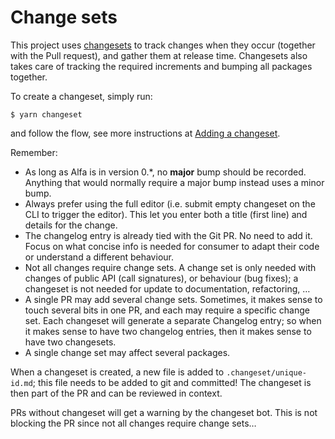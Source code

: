 # Change sets

This project uses [changesets](https://github.com/changesets/changesets) to track changes when they occur (together with the Pull request), and gather them at release time. Changesets also takes care of tracking the required increments and bumping all packages together.

To create a changeset, simply run:

```shell
$ yarn changeset
```

and follow the flow, see more instructions at [Adding a changeset](https://github.com/changesets/changesets/blob/main/docs/adding-a-changeset.md).

Remember:

- As long as Alfa is in version 0.*, no **major** bump should be recorded. Anything that would normally require a major bump instead uses a minor bump.
- Always prefer using the full editor (i.e. submit empty changeset on the CLI to trigger the editor). This let you enter both a title (first line) and details for the change.
- The changelog entry is already tied with the Git PR. No need to add it. Focus on what concise info is needed for consumer to adapt their code or understand a different behaviour.
- Not all changes require change sets. A change set is only needed with changes of public API (call signatures), or behaviour (bug fixes); a changeset is not needed for update to documentation, refactoring, …
- A single PR may add several change sets. Sometimes, it makes sense to touch several bits in one PR, and each may require a specific change set. Each changeset will generate a separate Changelog entry; so when it makes sense to have two changelog entries, then it makes sense to have two changesets.
- A single change set may affect several packages.

When a changeset is created, a new file is added to `.changeset/unique-id.md`; this file needs to be added to git and committed! The changeset is then part of the PR and can be reviewed in context.

PRs without changeset will get a warning by the changeset bot. This is not blocking the PR since not all changes require change sets… 
